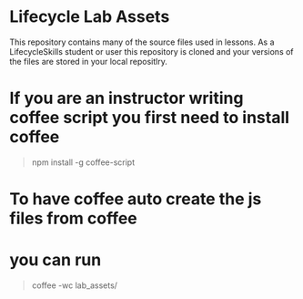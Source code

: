 # Lifecycle Lab Assets

This repository contains many of the source files used in lessons. As a LifecycleSkills student or user this repository is cloned and your versions of the files are stored in your local repositlry.

# If you are an instructor writing coffee script you first need to install coffee

> npm install -g coffee-script

# To have coffee auto create the js files from coffee
# you can run

> coffee -wc lab_assets/


